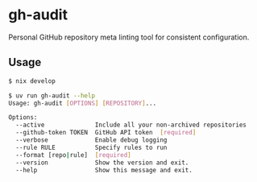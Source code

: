 # gh-audit

Personal GitHub repository meta linting tool for consistent configuration.

## Usage

```sh
$ nix develop

$ uv run gh-audit --help
Usage: gh-audit [OPTIONS] [REPOSITORY]...

Options:
  --active              Include all your non-archived repositories
  --github-token TOKEN  GitHub API token  [required]
  --verbose             Enable debug logging
  --rule RULE           Specify rules to run
  --format [repo|rule]  [required]
  --version             Show the version and exit.
  --help                Show this message and exit.
```
